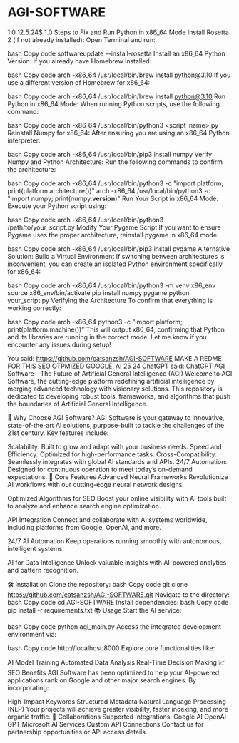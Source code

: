 # AGI-SOFTWARE
1.0 12.5.24$ 1.0
Steps to Fix and Run Python in x86_64 Mode
Install Rosetta 2 (if not already installed): Open Terminal and run:

bash
Copy code
softwareupdate --install-rosetta
Install an x86_64 Python Version: If you already have Homebrew installed:

bash
Copy code
arch -x86_64 /usr/local/bin/brew install python@3.10
If you use a different version of Homebrew for x86_64:

bash
Copy code
arch -x86_64 /usr/local/bin/brew install python@3.10
Run Python in x86_64 Mode: When running Python scripts, use the following command:

bash
Copy code
arch -x86_64 /usr/local/bin/python3 <script_name>.py
Reinstall Numpy for x86_64: After ensuring you are using an x86_64 Python interpreter:

bash
Copy code
arch -x86_64 /usr/local/bin/pip3 install numpy
Verify Numpy and Python Architecture: Run the following commands to confirm the architecture:

bash
Copy code
arch -x86_64 /usr/local/bin/python3 -c "import platform; print(platform.architecture())"
arch -x86_64 /usr/local/bin/python3 -c "import numpy; print(numpy.__version__)"
Run Your Script in x86_64 Mode: Execute your Python script using:

bash
Copy code
arch -x86_64 /usr/local/bin/python3 /path/to/your_script.py
Modify Your Pygame Script
If you want to ensure Pygame uses the proper architecture, reinstall pygame in x86_64 mode:

bash
Copy code
arch -x86_64 /usr/local/bin/pip3 install pygame
Alternative Solution: Build a Virtual Environment
If switching between architectures is inconvenient, you can create an isolated Python environment specifically for x86_64:

bash
Copy code
arch -x86_64 /usr/local/bin/python3 -m venv x86_env
source x86_env/bin/activate
pip install numpy pygame
python your_script.py
Verifying the Architecture
To confirm that everything is working correctly:

bash
Copy code
arch -x86_64 python3 -c "import platform; print(platform.machine())"
This will output x86_64, confirming that Python and its libraries are running in the correct mode. Let me know if you encounter any issues during setup!






You said:
https://github.com/catsanzsh/AGI-SOFTWARE MAKE A REDME FOR THIS SEO OTPMIZED GOOGLE. AI 25 24 
ChatGPT said:
ChatGPT
AGI Software - The Future of Artificial General Intelligence (AGI)
Welcome to AGI Software, the cutting-edge platform redefining artificial intelligence by merging advanced technology with visionary solutions. This repository is dedicated to developing robust tools, frameworks, and algorithms that push the boundaries of Artificial General Intelligence.

🌟 Why Choose AGI Software?
AGI Software is your gateway to innovative, state-of-the-art AI solutions, purpose-built to tackle the challenges of the 21st century. Key features include:

Scalability: Built to grow and adapt with your business needs.
Speed and Efficiency: Optimized for high-performance tasks.
Cross-Compatibility: Seamlessly integrates with global AI standards and APIs.
24/7 Automation: Designed for continuous operation to meet today’s on-demand expectations.
🚀 Core Features
Advanced Neural Frameworks
Revolutionize AI workflows with our cutting-edge neural network designs.

Optimized Algorithms for SEO
Boost your online visibility with AI tools built to analyze and enhance search engine optimization.

API Integration
Connect and collaborate with AI systems worldwide, including platforms from Google, OpenAI, and more.

24/7 AI Automation
Keep operations running smoothly with autonomous, intelligent systems.

AI for Data Intelligence
Unlock valuable insights with AI-powered analytics and pattern recognition.

🛠️ Installation
Clone the repository:
bash
Copy code
git clone https://github.com/catsanzsh/AGI-SOFTWARE.git
Navigate to the directory:
bash
Copy code
cd AGI-SOFTWARE
Install dependencies:
bash
Copy code
pip install -r requirements.txt
📚 Usage
Start the AI service:

bash
Copy code
python agi_main.py
Access the integrated development environment via:

bash
Copy code
http://localhost:8000
Explore core functionalities like:

AI Model Training
Automated Data Analysis
Real-Time Decision Making
📈 SEO Benefits
AGI Software has been optimized to help your AI-powered applications rank on Google and other major search engines. By incorporating:

High-Impact Keywords
Structured Metadata
Natural Language Processing (NLP)
Your projects will achieve greater visibility, faster indexing, and more organic traffic.
🤝 Collaborations
Supported Integrations:
Google AI
OpenAI GPT
Microsoft AI Services
Custom API Connections
Contact us for partnership opportunities or API access details.

